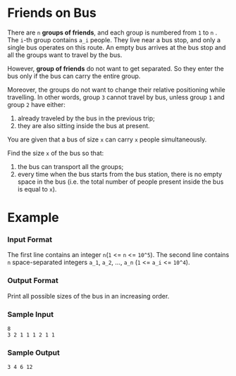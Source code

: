 # Friends on Bus

There are `n` **groups of friends**, and each group is numbered from `1` to `n` . The `i`-th group contains `a_i` people.
 They live near a bus stop, and only a single bus operates on this route. An empty bus arrives at the bus stop and all the groups want to travel by the bus.

However, **group of friends** do not want to get separated. So they enter the bus only if the bus can carry the entire group.

Moreover, the groups do not want to change their relative positioning while travelling.
In other words, group `3` cannot travel by bus, unless group `1` and group `2` have either:
1. already traveled by the bus in the previous trip;
1. they are also sitting inside the bus at present.

You are given that a bus of size `x` can carry `x` people simultaneously.

 Find the size `x` of the bus so that:
1. the bus can transport all the groups;
1. every time when the bus starts from the bus station, there is no empty space in the bus (i.e. the total number of people present inside the bus is equal to `x`).

# Example

### Input Format

The first line contains an integer `n`(`1` <= `n` <= `10^5`). The second line contains `n` space-separated integers `a_1`, `a_2`, ..., `a_n` (`1` <= `a_i` <= `10^4`).

### Output Format

Print all possible sizes of the bus in an increasing order.

### Sample Input

```
8
3 2 1 1 1 2 1 1
```
### Sample Output

```
3 4 6 12
```
